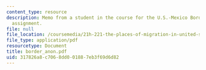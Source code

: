 ```yaml
---
content_type: resource
description: Memo from a student in the course for the U.S.-Mexico Border Relations
  assignment.
file: null
file_location: /coursemedia/21h-221-the-places-of-migration-in-united-states-history-fall-2006/317826a8c7068dd001887eb3f69d6d82_border_anon.pdf
file_type: application/pdf
resourcetype: Document
title: border_anon.pdf
uid: 317826a8-c706-8dd0-0188-7eb3f69d6d82
---
```

